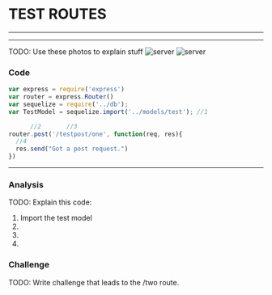 # TEST ROUTES
---

<hr>

TODO: Use these photos to explain stuff
![server](assets/01-testdata.PNG)
![server](assets/01-testdatapg.PNG)

### Code

```js
var express = require('express')
var router = express.Router()
var sequelize = require('../db');
var TestModel = sequelize.import('../models/test'); //1

      //2       //3           
router.post('/testpost/one', function(req, res){
  //4
  res.send("Got a post request.")
})
```

<hr >

### Analysis
TODO: Explain this code:

1. Import the test model
2. 
3. 
4. 

### Challenge
TODO: Write challenge that leads to the /two route.

